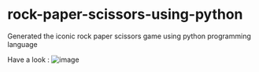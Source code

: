 # rock-paper-scissors-using-python
Generated the iconic rock paper scissors game using python programming language

Have a look : 
![image](https://github.com/PalSanya/rock-paper-scissors-using-python/assets/126553818/4e312e80-88f2-456f-b108-ab6284ce333f)
